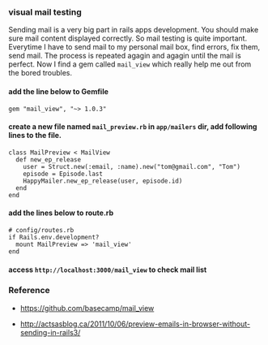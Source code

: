 ### visual mail testing

Sending mail is a very big part in rails apps development. You should make sure mail content displayed correctly.
So mail testing is quite important. Everytime I have to send mail to my personal mail box, find errors,
fix them, send mail. The process is repeated agagin and agagin until the mail is perfect. Now I find a gem
called `mail_view` which really help me out from the bored troubles.

#### add the line below to Gemfile

    gem "mail_view", "~> 1.0.3"

#### create a new file named `mail_preview.rb` in `app/mailers` dir, add following lines to the file.

    class MailPreview < MailView
      def new_ep_release
        user = Struct.new(:email, :name).new("tom@gmail.com", "Tom")
        episode = Episode.last
        HappyMailer.new_ep_release(user, episode.id)
      end
    end

#### add the lines below to route.rb

    # config/routes.rb
    if Rails.env.development?
      mount MailPreview => 'mail_view'
    end

#### access `http://localhost:3000/mail_view` to check mail list

### Reference

* https://github.com/basecamp/mail_view

* http://actsasblog.ca/2011/10/06/preview-emails-in-browser-without-sending-in-rails3/
